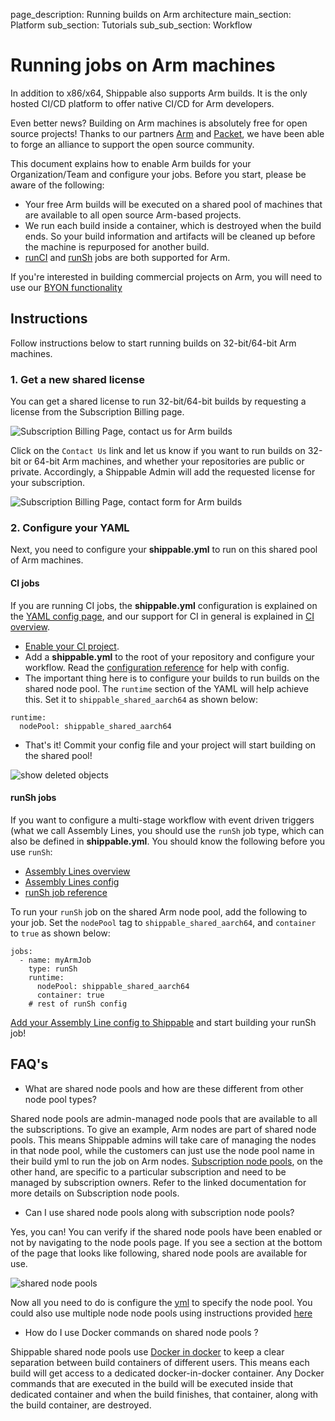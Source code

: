 page_description: Running builds on Arm architecture
main_section: Platform
sub_section: Tutorials
sub_sub_section: Workflow

# Running jobs on Arm machines

In addition to x86/x64, Shippable also supports Arm builds. It is the only hosted CI/CD platform to offer native CI/CD for Arm developers.

Even better news? Building on Arm machines is absolutely free for open source projects! Thanks to our partners [Arm](https://www.arm.com/) and [Packet](https://www.packet.net/), we have been able to forge an alliance to support the open source community.

This document explains how to enable Arm builds for your Organization/Team and configure your jobs. Before you start, please be aware of the following:

* Your free Arm builds will be executed on a shared pool of machines that are available to all open source Arm-based projects.
* We run each build inside a container, which is destroyed when the build ends. So your build information and artifacts will be cleaned up before the machine is repurposed for another build.
* [runCI](/ci/why-continuous-integration) and [runSh](/platform/workflow/job/runsh) jobs are both supported for Arm.

If you're interested in building commercial projects on Arm, you will need to use our [BYON functionality](/platform/tutorial/runtime/manage-byon-nodes/)

## Instructions

Follow instructions below to start running builds on 32-bit/64-bit Arm machines.

### 1. Get a new shared license

You can get a shared license to run 32-bit/64-bit builds by requesting a license from the Subscription Billing page.

<img src="/images/platform/tutorial/workflow/run-builds-on-arm-fig1.png" alt="Subscription Billing Page, contact us for Arm builds">

Click on the `Contact Us` link and let us know if you want to run builds on 32-bit or 64-bit Arm machines, and whether your repositories are public or private. Accordingly, a Shippable Admin will add the requested license for your subscription.

<img src="/images/platform/tutorial/workflow/run-builds-on-arm-fig2.png" alt="Subscription Billing Page, contact form for Arm builds">

### 2. Configure your YAML

Next, you need to configure your **shippable.yml** to run on this shared pool of Arm machines.

#### CI jobs

If you are running CI jobs, the **shippable.yml** configuration is explained on the [YAML config page](/ci/yml-structure/), and our support for CI in general is explained in [CI overview](/ci/why-continuous-integration/).

* [Enable your CI project](/ci/enable-project/).
* Add a **shippable.yml** to the root of your repository and configure your workflow. Read the [configuration reference](/ci/yml-structure/) for help with config.
* The important thing here is to configure your builds to run builds on the shared node pool. The `runtime` section of the YAML will help achieve this. Set it to `shippable_shared_aarch64` as shown below:

```
runtime:
  nodePool: shippable_shared_aarch64
```
* That's it! Commit your config file and your project will start building on the shared pool!

<img src="/images/platform/tutorial/workflow/run-ci-builds-on-arm-fig3.png" alt="show deleted objects">


#### runSh jobs

If you want to configure a multi-stage workflow with event driven triggers (what we call Assembly Lines, you should use the `runSh` job type, which can also be defined in **shippable.yml**. You should know the following before you use `runSh`:

* [Assembly Lines overview](/platform/overview/#workflow-automation)
* [Assembly Lines config](/platform/workflow/config/#assembly-lines-configuration)
* [runSh job reference](/platform/workflow/job/runsh)

To run your `runSh` job on the shared Arm node pool, add the following to your job. Set the `nodePool` tag to `shippable_shared_aarch64`, and `container` to `true` as shown below:

```
jobs:
  - name: myArmJob
    type: runSh
    runtime:
      nodePool: shippable_shared_aarch64
      container: true
    # rest of runSh config

```

[Add your Assembly Line config to Shippable](/platform/tutorial/workflow/add-assembly-line/) and start building your runSh job!

## FAQ's

- What are shared node pools and how are these different from other node pool types?

Shared node pools are admin-managed node pools that are available to all the subscriptions. To give an example, Arm nodes are part of shared node pools.
This means Shippable admins will take care of managing the nodes in that node pool, while the customers can just use the node pool name in their
build yml to run the job on Arm nodes. [Subscription node pools](http://docs.shippable.com/platform/management/subscription/node-pools/), on the
other hand, are specific to a particular subscription and need to be managed by subscription owners. Refer to the linked documentation for more details
on Subscription node pools.


- Can I use shared node pools along with subscription node pools?

Yes, you can! You can verify if the shared node pools have been enabled or not by navigating to the node pools page.
If you see a section at the bottom of the page that looks like following, shared node pools are available for use.

<img src="/images/platform/tutorial/workflow/run-ci-builds-on-arm-shared-node-pools.png" alt="shared node pools">

Now all you need to do is configure the [yml](http://docs.shippable.com/platform/workflow/config/) to specify the node pool.
You could also use multiple node node pools using instructions provided [here](http://docs.shippable.com/ci/matrix-builds/#advanced-config)

- How do I use Docker commands on shared node pools ?

Shippable shared node pools use [Docker in docker](https://hub.docker.com/_/docker/) to keep a clear separation between build containers of different users. This means each build will get access to a dedicated docker-in-docker container. Any Docker commands
that are executed in the build will be executed inside that dedicated container and when the build finishes, that container,
along with the build container, are destroyed.

